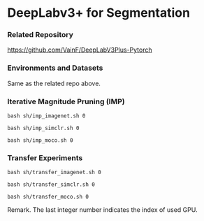 # DeepLabv3+ for Segmentation

### Related Repository

https://github.com/VainF/DeepLabV3Plus-Pytorch

### Environments and Datasets

Same as the related repo above.

### Iterative Magnitude Pruning (IMP)

`bash sh/imp_imagenet.sh 0`

`bash sh/imp_simclr.sh 0`

`bash sh/imp_moco.sh 0`

### Transfer Experiments

`bash sh/transfer_imagenet.sh 0`

`bash sh/transfer_simclr.sh 0`

`bash sh/transfer_moco.sh 0`

Remark. The last integer number indicates the index of used GPU.